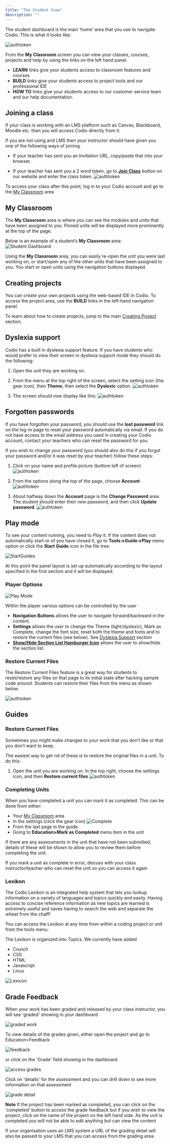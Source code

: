 ```yaml
---
title: "The Student View"
description: ""
---
```


The student dashboard is the main ‘home’ area that you use to navigate Codio. This is what it looks like:

![authtoken](/img/what_students_do/studentdashboard.png)

From the **My Classroom** screen you can view your classes, courses, projects and help by using the links on the left hand panel.

- **LEARN** links give your students access to classroom features and courses
- **BUILD** links give your students access to project tools and our professional IDE
- **HOW TO** links give your students access to our customer service team and our help documentation.

## Joining a class

If your class is working with an LMS platform such as Canvas, Blackboard, Moodle etc. then you will access Codio directly from it.

If you are not using and LMS then your instructor should have given you one of the following ways of joining.


- If your teacher has sent you an Invitation URL, copy/paste that into your browser.

- If your teacher has sent you a 2 word token, go to **[Join Class](https://codio.com/p/join-class)** button on our website and enter the class token.
![authtoken](/img/joinclass.png)

To access your class after this point, log in to your Codio account and go to the [My Classroom](/dashboard/student/myclassroom) area

## My Classroom

The **My Classroom** area is where you can see the modules and units that have been assigned to you. Pinned units will be displayed more prominently at the top of the page.

Below is an example of a student’s **My Classroom** area:
![Student Dashboard](/img/what_students_do/studentdashboard.png)

Using the **My Classroom** area, you can easily re-open the unit you were last working on, or start/open any of the other units that have been assigned to you. You  start or open units using the navigation buttons displayed.

## Creating projects

You can create your own projects using the web-based IDE in Codio. To access the project area, use the **BUILD** links in the left-hand navigation panel.

To learn about how to create projects, jump to the main [Creating Project](/project/creating) section.

## Dyslexia support

Codio has a built in dyslexia support feature. If you have students who would prefer to view their screen in dyslexia support mode they should do the following:

1. Open the unit they are working on.

1. From the menu at the top right of the screen, select the setting icon (the gear icon), then **Theme**, then select the **Dyslexic** option.
![authtoken](/img/settings.png)

1. The screen should now display like this:
![authtoken](/img/dyslexicview.png)

## Forgotten passwords

If you have forgotten your password, you should use the **lost password** link on the log-in page to reset your password automatically via email. If you do not have access to the email address you used in creating your Codio account, contact your teachers who can reset the password for you.

If you wish to change your password (you should also do this if you forgot your password and/or it was reset by your teacher) follow these steps:

1. Click on your name and profile picture (bottom left of screen)
![authtoken](/img/what_students_do/forgotpassword/profilepic.png)

1. From the options along the top of the page, choose **Account**
![authtoken](/img/what_students_do/forgotpassword/account.png)

1. About halfway down the **Account** page is the **Change Password** area. The student should enter their new password, and then click **Update password**.
![authtoken](/img/what_students_do/forgotpassword/change.png)

## Play mode

To see your content running, you need to *Play* it. If the content does not automatically start or of you have closed it, go to **Tools->Guide->Play** menu option or click the **Start Guide** icon in the file tree:

![StartGuides](/img/guides/startguides.png)

At this point the panel layout is set up automatically according to the layout specified in the first section and it will be displayed.


### Player Options
![Play Mode](/img/guides/playmode.png)


Within the player various options can be controlled by the user


- **Navigation Buttons** allows the user to navigate forward/backward in the content.
- **Settings** allows the user to change the Theme (light/dyslexic), Mark as Complete, change the font size, reset both the theme and fonts and to restore the current files (see below). See [Dyslexia Support](/dashboard/student/dyslexia/) section
- **[Show/Hide Section List Hamburger Icon](/content/authoring/guides/collapse/)** allows the user to show/hide the section list.

<a name="restore"></a>

### Restore Current Files
The Restore Current Files feature is a great way for students to reset/restore any files on that page to its initial state after hacking sample code around. Students can restore their files from the menu as shown below.

![authtoken](/img/guides/reset.png)

## Guides

### Restore Current Files
Sometimes you might make changes to your work that you don’t like or that you don’t want to keep.

The easiest way to get rid of these is to restore the original files in a unit.
To do this:

1. Open the unit you are working on. In the top right, choose the settings icon, and then **Restore current files**
![authtoken](/img/guides/reset.png)

<a name="completed"></a>

### Completing Units

When you have completed a unit you can mark it as completed. This can be done from either:

- Your [My Classroom](/dashboard/student/myclassroom/) area
- In the settings (click the gear icon)
	![Complete](/img/guides/complete.png)
- From the last page in the guide.
- Going to **Education>Mark as Completed** menu item in the unit

If there are any assessments in the unit that have not been submitted, details of these will be shown to allow you to review them before completing the unit.


If you mark a unit as complete in error, discuss with your class instructor/teacher who can reset the unit so you can access it again

### Lexikon

The Codio Lexikon is an integrated help system that lets you lookup information on a variety of languages and topics quickly and easily. Having access to concise reference information as new topics are learned is extremely useful and saves having to search the web and separate the wheat from the chaff!

You can access the Lexikon at any time from within a coding project or unit from the tools menu.

The Lexikon is organized into Topics. We currently have added

- Crunch
- CSS
- HTML
- Javascript
- Linux

![Lexicon](/img/lexicon.png)

## Grade Feedback

When your work has been graded and released by your class instructor, you will see 'graded' showing in your dashboard

![graded work](/img/graded.png)

To view details of the grades given, either open the project and go to Education>Feedback

![feedback](/img/feedback.png)

or click on the 'Grade' field showing in the dashboard

![access grades](/img/accessgrades.png)

Click on 'details' for the assessment and you can drill down to see more information on that assessment

![grade detail](/img/gradedetail.png)

**Note** If the project has been marked as completed, you can click on the 'completed' button to access the grade feedback but if you wish to view the project, click on the name of the project on the left hand side. As the unit is completed you will not be able to edit anything but can view the content

If your organisation uses an LMS system a URL of the grading detail will also be passed to your LMS that you can access from the grading area.